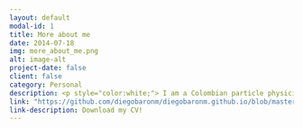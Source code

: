 ```yaml
---
layout: default
modal-id: 1
title: More about me
date: 2014-07-18
img: more_about_me.png
alt: image-alt
project-date: false
client: false
category: Personal
description: <p style="color:white;"> I am a Colombian particle physicist. I did my bachelor's and my master's degree in one of the best Colombian universities, Universidad de Antioquia. For my undergraduate, I worked in theoretical physics, specifically, my thesis was about path integrals in curved space-time.</p><p style="color:white;">In 2017, for my master's project, I started to work with the Compact Muon Solenoid experiment. Here I learned the basics of high-energy physics. My dissertation was about a feasibility study and the trigger for dark matter search.</p><p style="color:white;">I currently hold a Sciences and Technology Facilities Council (STFC) scholarship for my Ph.D. I am studying at the University of Manchester, working with the ATLAS experiment. My research is now focused on physical processes where tau leptons are produced in the final states. If you want to know more, go to my Ph.D. project tab! Now time to leave physics aside...</p>
link: "https://github.com/diegobaronm/diegobaronm.github.io/blob/master/CVDiegoBaron.pdf"
link-description: Download my CV!
---
```


